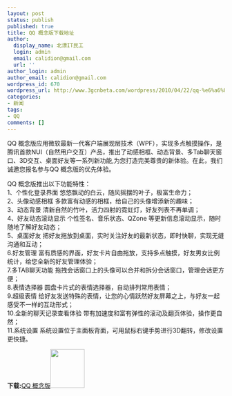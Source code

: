 ```yaml
---
layout: post
status: publish
published: true
title: QQ 概念版下载地址
author:
  display_name: 北漂IT民工
  login: admin
  email: calidion@gmail.com
  url: ''
author_login: admin
author_email: calidion@gmail.com
wordpress_id: 670
wordpress_url: http://www.3gcnbeta.com/wordpress/2010/04/22/qq-%e6%a6%82%e5%bf%b5%e7%89%88%e4%b8%8b%e8%bd%bd%e5%9c%b0%e5%9d%80/
categories:
- 新闻
tags:
- QQ
comments: []
---
```

<p>QQ 概念版应用微软最新一代客户端展现层技术（WPF），实现多点触摸操作，是腾讯首款NUI（自然用户交互）产品，推出了动感相框、动态背景、多Tab聊天窗口、3D交互、桌面好友等一系列新功能,为您打造完美尊贵的新体验。在此，我们诚邀您报名参与QQ 概念版的优先体验。</p>
<p>QQ 概念版推出以下功能特性：<br />
1、个性化登录界面 悠悠飘动的白云，随风摇摆的叶子，极富生命力；<br />
2、头像动感相框 多款富有动感的相框，给自己的头像增添新的趣味；<br />
3、动态背景 清新自然的竹叶，活力四射的霓虹灯，好友列表不再单调；<br />
4、好友动态滚动显示 个性签名、音乐状态、QZone 等更新信息滚动显示，随时随地了解好友动态；<br />
5、桌面好友 把好友拖放到桌面，实时关注好友的最新状态，即时快聊，实现无缝沟通和互动；<br />
6.好友管理 富有质感的界面，好友卡片自由拖放，支持多点触摸，好友男女比例统计，给您全新的好友管理体验；<br />
7.多TAB聊天功能 拖拽会话窗口上的头像可以合并和拆分会话窗口，管理会话更方便；<br />
8.表情选择器 圆盘卡片式的表情选择器，自动排列常用表情；<br />
9.超级表情 给好友发送特殊的表情，让您的心情跃然好友屏幕之上，与好友一起感受不一样的互动形式；<br />
10.全新的聊天记录查看体验 带有加速度和富有弹性的滚动及翻页体验，操作更自然；<br />
11.系统设置 系统设置位于主面板背面，可用鼠标右键手势进行3D翻转，修改设置更快捷。</p>
<p><img src="http://www.cnbeta.com/articles/pic/down.gif" alt="" /><strong>下载:</strong><a href="http://dl_dir.qq.com/qqfile/qq/QQ2010/QQConceptBeta1.1_chs.exe" target="_blank">QQ 概念版</a><a rel="attachment wp-att-669" href="http://www.3gcnbeta.com/wordpress/2010/04/22/qq-%e6%a6%82%e5%bf%b5%e7%89%88%e4%b8%8b%e8%bd%bd%e5%9c%b0%e5%9d%80/qq/"><img class="aligncenter size-full wp-image-669" title="qq" src="http://www.3gcnbeta.com/wordpress/wp-content/uploads/2010/04/qq.png" alt="" width="79" height="90" /></a></p>

